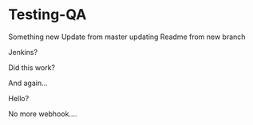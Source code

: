 # Testing-QA

Something new
Update from master
updating Readme from new branch

Jenkins?

Did this work?

And again...

Hello?

No more webhook....
